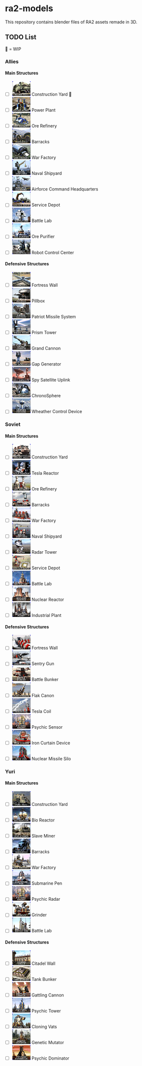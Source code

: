 # ra2-models
This repository contains blender files of RA2 assets remade in 3D.

## TODO List

🚧 = WIP

### Allies

#### Main Structures

- [ ] ![](https://github.com/pedrus16/ra2-models/blob/main/doc/icons/mcvicon.png) Construction Yard 🚧
- [ ] ![](https://github.com/pedrus16/ra2-models/blob/main/doc/icons/powricon.png) Power Plant
- [ ] ![](https://github.com/pedrus16/ra2-models/blob/main/doc/icons/reficon.png) Ore Refinery
- [ ] ![](https://github.com/pedrus16/ra2-models/blob/main/doc/icons/brrkicon.png) Barracks
- [ ] ![](https://github.com/pedrus16/ra2-models/blob/main/doc/icons/gwepicon.png) War Factory
- [ ] ![](https://github.com/pedrus16/ra2-models/blob/main/doc/icons/ayaricon.png) Naval Shipyard
- [ ] ![](https://github.com/pedrus16/ra2-models/blob/main/doc/icons/heliicon.png) Airforce Command Headquarters
- [ ] ![](https://github.com/pedrus16/ra2-models/blob/main/doc/icons/fixicon.png) Service Depot
- [ ] ![](https://github.com/pedrus16/ra2-models/blob/main/doc/icons/techicon.png) Battle Lab
- [ ] ![](https://github.com/pedrus16/ra2-models/blob/main/doc/icons/gorep.png) Ore Purifier
- [ ] ![](https://github.com/pedrus16/ra2-models/blob/main/doc/icons/rbccicon.png) Robot Control Center

#### Defensive Structures

- [ ] ![](https://github.com/pedrus16/ra2-models/blob/main/doc/icons/wallicon.png) Fortress Wall
- [ ] ![](https://github.com/pedrus16/ra2-models/blob/main/doc/icons/pillicon.png) Pillbox
- [ ] ![](https://github.com/pedrus16/ra2-models/blob/main/doc/icons/samicon.png) Patriot Missile System
- [ ] ![](https://github.com/pedrus16/ra2-models/blob/main/doc/icons/prisicon.png) Prism Tower
- [ ] ![](https://github.com/pedrus16/ra2-models/blob/main/doc/icons/gcanicon.png) Grand Cannon
- [ ] ![](https://github.com/pedrus16/ra2-models/blob/main/doc/icons/gapicon.png) Gap Generator
- [ ] ![](https://github.com/pedrus16/ra2-models/blob/main/doc/icons/asaticon.png) Spy Satellite Uplink
- [ ] ![](https://github.com/pedrus16/ra2-models/blob/main/doc/icons/csphicon.png) ChronoSphere
- [ ] ![](https://github.com/pedrus16/ra2-models/blob/main/doc/icons/wethicon.png) Wheather Control Device

### Soviet

#### Main Structures

- [ ] ![](https://github.com/pedrus16/ra2-models/blob/main/doc/icons/smcvicon.png) Construction Yard
- [ ] ![](https://github.com/pedrus16/ra2-models/blob/main/doc/icons/npwricon.png) Tesla Reactor
- [ ] ![](https://github.com/pedrus16/ra2-models/blob/main/doc/icons/nreficon.png) Ore Refinery
- [ ] ![](https://github.com/pedrus16/ra2-models/blob/main/doc/icons/handicon.png) Barracks
- [ ] ![](https://github.com/pedrus16/ra2-models/blob/main/doc/icons/nwepicon.png) War Factory
- [ ] ![](https://github.com/pedrus16/ra2-models/blob/main/doc/icons/yardicon.png) Naval Shipyard
- [ ] ![](https://github.com/pedrus16/ra2-models/blob/main/doc/icons/nradicon.png) Radar Tower
- [ ] ![](https://github.com/pedrus16/ra2-models/blob/main/doc/icons/rfixicon.png) Service Depot
- [ ] ![](https://github.com/pedrus16/ra2-models/blob/main/doc/icons/ntchicon.png) Battle Lab
- [ ] ![](https://github.com/pedrus16/ra2-models/blob/main/doc/icons/nrcticon.png) Nuclear Reactor
- [ ] ![](https://github.com/pedrus16/ra2-models/blob/main/doc/icons/indpicon.png) Industrial Plant

#### Defensive Structures

- [ ] ![](https://github.com/pedrus16/ra2-models/blob/main/doc/icons/nwalicon.png) Fortress Wall
- [ ] ![](https://github.com/pedrus16/ra2-models/blob/main/doc/icons/plticon.png) Sentry Gun
- [ ] ![](https://github.com/pedrus16/ra2-models/blob/main/doc/icons/bnkricon.png) Battle Bunker
- [ ] ![](https://github.com/pedrus16/ra2-models/blob/main/doc/icons/flakicon.png) Flak Canon
- [ ] ![](https://github.com/pedrus16/ra2-models/blob/main/doc/icons/tslaicon.png) Tesla Coil
- [ ] ![](https://github.com/pedrus16/ra2-models/blob/main/doc/icons/psisicon.png) Psychic Sensor
- [ ] ![](https://github.com/pedrus16/ra2-models/blob/main/doc/icons/ironicon.png) Iron Curtain Device
- [ ] ![](https://github.com/pedrus16/ra2-models/blob/main/doc/icons/msslicon.png) Nuclear Missile Silo

### Yuri

#### Main Structures

- [ ] ![](https://github.com/pedrus16/ra2-models/blob/main/doc/icons/ypcvicon.png) Construction Yard
- [ ] ![](https://github.com/pedrus16/ra2-models/blob/main/doc/icons/ypwricon.png) Bio Reactor
- [ ] ![](https://github.com/pedrus16/ra2-models/blob/main/doc/icons/sminicon.png) Slave Miner
- [ ] ![](https://github.com/pedrus16/ra2-models/blob/main/doc/icons/brckicon.png) Barracks
- [ ] ![](https://github.com/pedrus16/ra2-models/blob/main/doc/icons/ywepicon.png) War Factory
- [ ] ![](https://github.com/pedrus16/ra2-models/blob/main/doc/icons/yyrdicon.png) Submarine Pen
- [ ] ![](https://github.com/pedrus16/ra2-models/blob/main/doc/icons/psisicon.png) Psychic Radar
- [ ] ![](https://github.com/pedrus16/ra2-models/blob/main/doc/icons/grndicon.png) Grinder
- [ ] ![](https://github.com/pedrus16/ra2-models/blob/main/doc/icons/ytchicon.png) Battle Lab

#### Defensive Structures

- [ ] ![](https://github.com/pedrus16/ra2-models/blob/main/doc/icons/citwicon.png) Citadel Wall
- [ ] ![](https://github.com/pedrus16/ra2-models/blob/main/doc/icons/tbnkicon.png) Tank Bunker
- [ ] ![](https://github.com/pedrus16/ra2-models/blob/main/doc/icons/ggunicon.png) Gattling Cannon
- [ ] ![](https://github.com/pedrus16/ra2-models/blob/main/doc/icons/psyticon.png) Psychic Tower
- [ ] ![](https://github.com/pedrus16/ra2-models/blob/main/doc/icons/clonicon.png) Cloning Vats
- [ ] ![](https://github.com/pedrus16/ra2-models/blob/main/doc/icons/gtncicon.png) Genetic Mutator
- [ ] ![](https://github.com/pedrus16/ra2-models/blob/main/doc/icons/pupticon.png) Psychic Dominator
